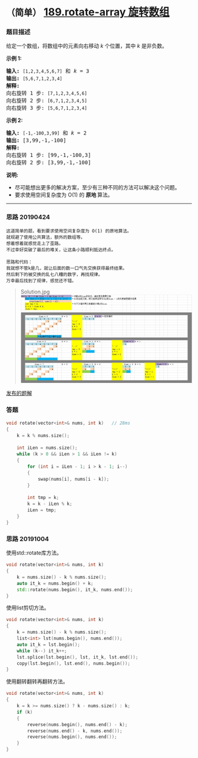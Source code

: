 # `（简单）`  [189.rotate-array 旋转数组](https://leetcode-cn.com/problems/rotate-array/)

### 题目描述
<p>给定一个数组，将数组中的元素向右移动&nbsp;<em>k&nbsp;</em>个位置，其中&nbsp;<em>k&nbsp;</em>是非负数。</p>

<p><strong>示例 1:</strong></p>

<pre><strong>输入:</strong> <code>[1,2,3,4,5,6,7]</code> 和 <em>k</em> = 3
<strong>输出:</strong> <code>[5,6,7,1,2,3,4]</code>
<strong>解释:</strong>
向右旋转 1 步: <code>[7,1,2,3,4,5,6]</code>
向右旋转 2 步: <code>[6,7,1,2,3,4,5]
</code>向右旋转 3 步: <code>[5,6,7,1,2,3,4]</code>
</pre>

<p><strong>示例&nbsp;2:</strong></p>

<pre><strong>输入:</strong> <code>[-1,-100,3,99]</code> 和 <em>k</em> = 2
<strong>输出:</strong> [3,99,-1,-100]
<strong>解释:</strong> 
向右旋转 1 步: [99,-1,-100,3]
向右旋转 2 步: [3,99,-1,-100]</pre>

<p><strong>说明:</strong></p>

<ul>
	<li>尽可能想出更多的解决方案，至少有三种不同的方法可以解决这个问题。</li>
	<li>要求使用空间复杂度为&nbsp;O(1) 的&nbsp;<strong>原地&nbsp;</strong>算法。</li>
</ul>


---
### 思路 20190424
```
这道简单的题，看到要求使用空间复杂度为 O(1) 的原地算法。  
就规避了使用公共算法，额外的数组等。  
想着想着就感觉走上了歪路。  
不过幸好突破了最后的难关，让这条小路顺利抵达终点。  

思路和代码：  
我就想不管k是几，就让后面的数一口气先交换获得最终结果。  
然后剩下的被交换的乱七八糟的数字，再找规律。
万幸最后找到了规律，感觉还不错。  
```
> Solution.jpg  
![](https://raw.githubusercontent.com/AhJo53589/leetcode-cn/master/problems/189.rotate-array/Solution.jpg)

[发布的题解](https://leetcode-cn.com/problems/rotate-array/solution/189-by-ikaruga/)

### 答题
``` C++
void rotate(vector<int>& nums, int k)	// 28ms
{
	k = k % nums.size();

	int iLen = nums.size();
	while (k > 0 && iLen > 1 && iLen != k)
	{
		for (int i = iLen - 1; i > k - 1; i--)
		{
			swap(nums[i], nums[i - k]);
		}

		int tmp = k;
		k = k - iLen % k;
		iLen = tmp;
	}
}
```

### 思路 20191004
使用std::rotate库方法。
``` C++
void rotate(vector<int>& nums, int k)
{
	k = nums.size() - k % nums.size();
	auto it_k = nums.begin() + k;
	std::rotate(nums.begin(), it_k, nums.end());
}
```

使用list剪切方法。
```C++
void rotate(vector<int>& nums, int k)
{
	k = nums.size() - k % nums.size();
	list<int> lst(nums.begin(), nums.end());
	auto it_k = lst.begin();
	while (k--) it_k++;
	lst.splice(lst.begin(), lst, it_k, lst.end());
	copy(lst.begin(), lst.end(), nums.begin());
}
```

使用翻转翻转再翻转方法。
```C++
void rotate(vector<int>& nums, int k)
{
	k = k >= nums.size() ? k - nums.size() : k;
	if (k)
	{
		reverse(nums.begin(), nums.end() - k);
		reverse(nums.end() - k, nums.end());
		reverse(nums.begin(), nums.end());
	}
}
```

